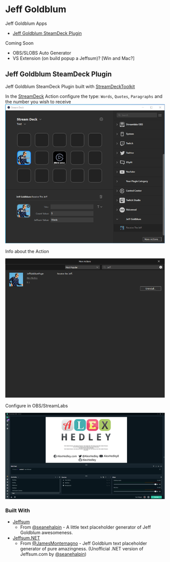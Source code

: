# Jeff Goldblum

Jeff Goldblum Apps

- [Jeff Goldblum SteamDeck Plugin](#jeff-goldblum-steamdeck-plugin)

Coming Soon
- OBS/SLOBS Auto Generator
- VS Extension (on build popup a Jeffsum)? [Win and Mac?]

## Jeff Goldblum SteamDeck Plugin

Jeff Goldblum SteamDeck Plugin built with [StreamDeckToolkit]([StreamDeckToolkit](https://github.com/FritzAndFriends/StreamDeckToolkit))

In the [StreamDeck](https://www.elgato.com/en/gaming/stream-deck) Action configure the type: `Words`, `Quotes`, `Paragraphs` and the number you wish to receive
![StreamDeck](docs/screenshots/StreamDeck.png)

Info about the Action

![Action Info](docs/screenshots/StreamDeck-ActionInfo.png)

Configure in OBS/StreamLabs

![OBS Text](docs/screenshots/StreamLabs-Scene-Text.png)

### Built With

- [Jeffsum](https://jeffsum.com/)
  - From [@seanehalpin](https://twitter.com/seanehalpin) - A little text placeholder generator of Jeff Goldblum awesomeness.
- [Jeffsum.NET](https://github.com/jamesmontemagno/Jeffsum.NET)
  - From [@JamesMontemagno](https://github.com/jamesmontemagno/) - Jeff Goldblum text placeholder generator of pure amazingness. (Unofficial .NET version of Jeffsum.com by [@seanehalpin](https://twitter.com/seanehalpin))

